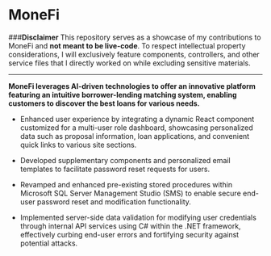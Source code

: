 # MoneFi

###**Disclaimer**
This repository serves as a showcase of my contributions to MoneFi and **not meant to be live-code**. To respect intellectual property considerations, I will exclusively feature components, controllers, and other service files that I directly worked on while excluding sensitive materials.

---

**MoneFi leverages AI-driven technologies to offer an innovative platform featuring an intuitive borrower-lending matching system, enabling customers to discover the best loans for various needs.**

- Enhanced user experience by integrating a dynamic React component customized for a multi-user role dashboard, showcasing personalized data such as proposal information, loan applications, and convenient quick links to various site sections.

- Developed supplementary components and personalized email templates to facilitate password reset requests for users.

- Revamped and enhanced pre-existing stored procedures within Microsoft SQL Server Management Studio (SMS) to enable secure end-user password reset and modification functionality.

- Implemented server-side data validation for modifying user credentials through internal API services using C# within the .NET framework, effectively curbing end-user errors and fortifying security against potential attacks.
